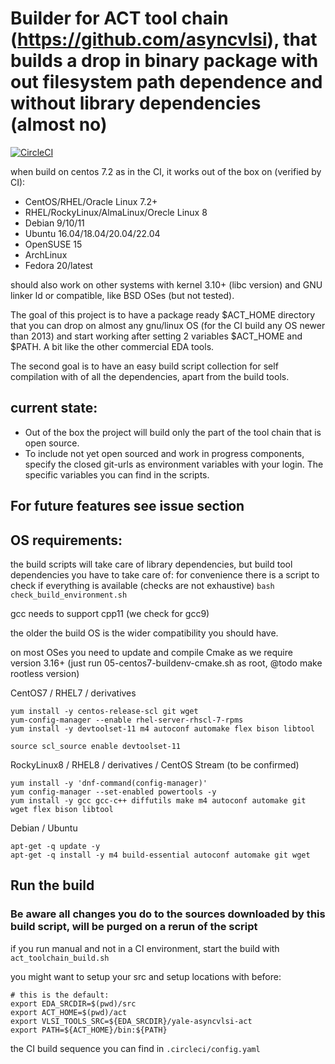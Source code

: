 # Builder for ACT tool chain (https://github.com/asyncvlsi), that builds a drop in binary package with out filesystem path dependence and without library dependencies (almost no)

[![CircleCI](https://circleci.com/gh/bics-rug/act-toolchain-build/tree/main.svg?style=svg)](https://circleci.com/gh/bics-rug/act-toolchain-build/tree/main)

when build on centos 7.2 as in the CI, it works out of the box on (verified by CI):
 - CentOS/RHEL/Oracle Linux 7.2+
 - RHEL/RockyLinux/AlmaLinux/Orecle Linux 8
 - Debian 9/10/11
 - Ubuntu 16.04/18.04/20.04/22.04
 - OpenSUSE 15
 - ArchLinux
 - Fedora 20/latest

should also work on other systems with kernel 3.10+ (libc version) and GNU linker ld or compatible, like BSD OSes (but not tested).

The goal of this project is to have a package ready $ACT\_HOME directory that you can drop on almost any gnu/linux OS (for the CI build any OS newer than 2013) and start working after setting 2 variables $ACT\_HOME and $PATH. A bit like the other commercial EDA tools.

The second goal is to have an easy build script collection for self compilation with of all the dependencies, apart from the build tools.

## current state:
- Out of the box the project will build only the part of the tool chain that is open source.
- To include not yet open sourced and work in progress components, specify the closed git-urls as environment variables with your login. The specific variables you can find in the scripts.

## For future features see issue section

## OS requirements:

the build scripts will take care of library dependencies, but build tool dependencies you have to take care of: 
for convenience there is a script to check if everything is available (checks are not exhaustive) `bash check_build_environment.sh`

gcc needs to support cpp11 (we check for gcc9)

the older the build OS is the wider compatibility you should have.

on most OSes you need to update and compile Cmake as we require version 3.16+ (just run 05-centos7-buildenv-cmake.sh as root, @todo make rootless version)

CentOS7 / RHEL7 / derivatives
```
yum install -y centos-release-scl git wget
yum-config-manager --enable rhel-server-rhscl-7-rpms
yum install -y devtoolset-11 m4 autoconf automake flex bison libtool

source scl_source enable devtoolset-11
```

RockyLinux8 / RHEL8 / derivatives / CentOS Stream (to be confirmed)
```
yum install -y 'dnf-command(config-manager)'
yum config-manager --set-enabled powertools -y
yum install -y gcc gcc-c++ diffutils make m4 autoconf automake git wget flex bison libtool
```

Debian / Ubuntu
```
apt-get -q update -y
apt-get -q install -y m4 build-essential autoconf automake git wget
```
## Run the build

### Be aware all changes you do to the sources downloaded by this build script, will be purged on a rerun of the script

if you run manual and not in a CI environment, start the build with `act_toolchain_build.sh`

you might want to setup your src and setup locations with before:
```
# this is the default:
export EDA_SRCDIR=$(pwd)/src
export ACT_HOME=$(pwd)/act
export VLSI_TOOLS_SRC=${EDA_SRCDIR}/yale-asyncvlsi-act
export PATH=${ACT_HOME}/bin:${PATH}
```

the CI build sequence you can find in `.circleci/config.yaml`

